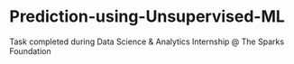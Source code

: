 # Prediction-using-Unsupervised-ML
Task completed during Data Science &amp; Analytics Internship @ The Sparks Foundation
